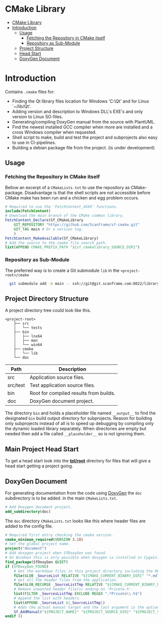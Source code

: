 # CMake Library

<!-- TOC -->
* [CMake Library](#cmake-library)
* [Introduction](#introduction)
  * [Usage](#usage)
    * [Fetching the Repository in CMake itself](#fetching-the-repository-in-cmake-itself)
    * [Repository as Sub-Module](#repository-as-sub-module)
  * [Project Structure](#project-structure)
  * [Head Start](#head-start)
  * [DoxyGen Document](#doxygen-document)
<!-- TOC -->

# Introduction

Contains `.cmake` files for:

* Finding the Qt library files location for Windows 'C:\Qt' and for Linux `~/lib/Qt'.
* Adding version and description to Windows DLL's EXE's and only version to Linux SO-files.
* Generating/compiling DoxyGen manual from the source with PlantUML.
* Find the newest installed GCC compiler when more are installed and a cross Windows compiler when requested.
* Shell script to make, build and test the project and subprojects also easy to use in CI-pipelines.
* Building a debian package file from the project. (is under development)

## Usage

### Fetching the Repository in CMake itself

Bellow an excerpt of a `CMakeLists.txt` to use the repository as CMake-package.
Disadvantage is that the shell scripts are not accessible before CMake make has been run and a chicken and egg problem occurs.

```cmake
# Required to use the 'FetchContent_XXXX' functions. 
include(FetchContent)
# Download the main branch of the CMake common library.
FetchContent_Declare(Sf_CMakeLibrary
	GIT_REPOSITORY "https://github.com/Scanframe/sf-cmake.git"
	GIT_TAG main # Or a version tag.
	)
FetchContent_MakeAvailable(Sf_CMakeLibrary)
# Add the source to the cmake file search path.
list(APPEND CMAKE_PREFIX_PATH "${sf_cmakelibrary_SOURCE_DIR}")
```

### Repository as Sub-Module

The preferred way is to create a Git submodule `lib` in the `<project-root>/cmake`

```bash
  git submodule add -b main -- ssh://git@git.scanframe.com:8022/library/cmake-lib.git lib
```

## Project Directory Structure

A project directory tree could look like this.

```
<project-root>
    ├── src
    │   └── tests
    ├── bin
    │   ├── lnx64
    │   ├── man
    │   └── win64
    ├── cmake
    │   └── lib
    └── doc
```

| Path     | Description                            |
|----------|----------------------------------------|
| src      | Application source files.              |
| src/test | Test application source files.         |
| bin      | Root for compiled results from builds. |
| doc      | DoxyGen document project.              |

The directory `bin` and holds a placeholder file named `__output__` to find the designated `bin` build
output directory for subprojects. Reason for building only subprojects instead of all is to speed
up debugging by compiling only the dynamic loaded library separately.
When directories are empty but needed then add a file called `__placeholder__` so is not ignoring them.  

## Main Project Head Start

To get a head start look into the **[tpl/root](./tpl/root)** directory for files that will
give a head start getting a project going.

## DoxyGen Document

For generating documentation from the code using [DoxyGen](https://www.doxygen.nl/) the `doc` subdirectory is to be added. 
in the main `CMakeLists.txt`.

```cmake
# Add Doxygen document project.
add_subdirectory(doc)
```
The `doc` directory `CMakeLists.txt` looks like this where header files are added to the config file. 

```cmake
# Required first entry checking the cmake version.
cmake_minimum_required(VERSION 3.18)
# Set the global project name.
project("document")
# Add doxygen project when SfDoxyGen was found.
# On Windows this is only possible when doxygen is installed in Cygwin.
find_package(SfDoxyGen QUIET)
if (SfDoxyGen_FOUND)
	# Get the markdown files in this project directory including the README.md.
	file(GLOB _SourceList RELATIVE "${CMAKE_CURRENT_BINARY_DIR}" "*.md" "../*.md")
	# Get all the header files from the application.
	file(GLOB_RECURSE _SourceListTmp RELATIVE "${CMAKE_CURRENT_BINARY_DIR}" "../src/*.h" "../src/*.md")
	# Remove unwanted header file(s) ending on 'Private.h'.
	list(FILTER _SourcesListTmp EXCLUDE REGEX ".*Private\\.h$")
	# Append the list with headers.
	list(APPEND _SourceList ${_SourceListTmp})
	# Adds the actual manual target and the last argument is the optional PlantUML jar version to download use.
	Sf_AddManual("${PROJECT_NAME}" "${PROJECT_SOURCE_DIR}" "${PROJECT_SOURCE_DIR}/../bin/man" "${_SourceList}" "v1.2023.0")
endif ()
```

